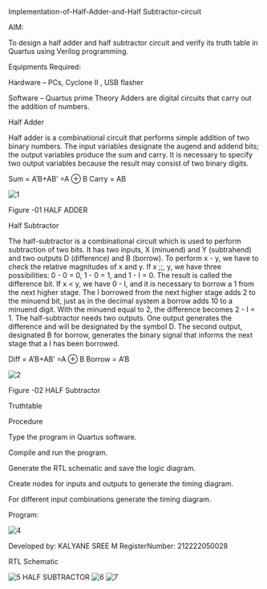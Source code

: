 Implementation-of-Half-Adder-and-Half Subtractor-circuit

AIM:

To design a half adder and half subtractor circuit and verify its truth table in Quartus using Verilog programming.

Equipments Required:

Hardware – PCs, Cyclone II , USB flasher

Software – Quartus prime Theory Adders are digital circuits that carry out the addition of numbers.

Half Adder

Half adder is a combinational circuit that performs simple addition of two binary numbers. The input variables designate the augend and addend bits; the output variables produce the sum and carry. It is necessary to specify two output variables because the result may consist of two binary digits.

Sum = A’B+AB’ =A ⊕ B Carry = AB

![1](https://github.com/Kalyanesree/3/assets/163311552/6b298724-6298-46a9-a7b3-a92214cd82bb)


Figure -01 HALF ADDER

Half Subtractor

The half-subtractor is a combinational circuit which is used to perform subtraction of two bits. It has two inputs, X (minuend) and Y (subtrahend) and two outputs D (difference) and B (borrow). To perform x - y, we have to check the relative magnitudes of x and y. If x ;;, y, we have three possibilities: 0 - 0 = 0, 1 - 0 = 1, and 1 - I = 0. The result is called the difference bit. If x < y, we have 0 - I, and it is necessary to borrow a 1 from the next higher stage. The I borrowed from the next higher stage adds 2 to the minuend bit, just as in the decimal system a borrow adds 10 to a minuend digit. With the minuend equal to 2, the difference becomes 2 - I = 1. The half-subtractor needs two outputs. One output generates the difference and will be designated by the symbol D. The second output, designated B for borrow, generates the binary signal that informs the next stage that a I has been borrowed.

Diff = A’B+AB’ =A ⊕ B Borrow = A’B


![2](https://github.com/Kalyanesree/3/assets/163311552/b1f768da-1ca6-48d0-b9f0-f73cd3c85ebb)


Figure -02 HALF Subtractor

Truthtable

Procedure

Type the program in Quartus software.

Compile and run the program.

Generate the RTL schematic and save the logic diagram.

Create nodes for inputs and outputs to generate the timing diagram.

For different input combinations generate the timing diagram.

Program:


![4](https://github.com/Kalyanesree/3/assets/163311552/efc43d98-baa8-4551-8c40-8e3aa139735a)


Developed by: KALYANE SREE M    RegisterNumber: 212222050028

RTL Schematic

![5](https://github.com/Kalyanesree/3/assets/163311552/9898ac5b-b6ee-4a65-8a07-db30faee567d) 
HALF SUBTRACTOR
![6](https://github.com/Kalyanesree/3/assets/163311552/d8dc809a-c068-48be-b554-a79f746ab6a5)
![7](https://github.com/Kalyanesree/3/assets/163311552/d6af4e97-86c9-475a-be00-2eace43152cd)


